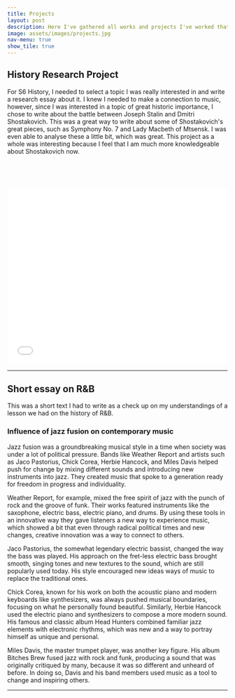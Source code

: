 ```yaml
---
title: Projects
layout: post
description: Here I've gathered all works and projects I've worked that have a connection to music and develop me as a musician.
image: assets/images/projects.jpg
nav-menu: true
show_tile: true
---
```

<div class="row">
	<div class="6u 12u$(small)">
<h2>History Research Project</h2>
<p>For S6 History, I needed to select a topic I was really interested in and write a research essay about it. I knew I needed to make a connection to music, however, since I was interested in a topic of great historic importance, I chose to write about the battle between Joseph Stalin and Dmitri Shostakovich. This was a great way to write about some of Shostakovich's great pieces, such as Symphony No. 7 and Lady Macbeth of Mtsensk. I was even able to analyse these a little bit, which was great. This project as a whole was interesting because I feel that I am much more knowledgeable about Shostakovich now.</p>
	</div>
	<div class="6u$ 12u$(small)">
	<h2>ㅤ</h2>
<embed src="assets/documents/why-did-stalin-dislike-shostakovitch.pdf" width="100%" height="400px" type="application/pdf" style="display: block; margin: 0 auto;">
	</div>
</div>

<hr class="major" />

<h2>Short essay on R&B</h2>
<p>This was a short text I had to write as a check up on my understandings of a lesson we had on the history of R&B.</p>
<h3>Influence of jazz fusion on contemporary music</h3>
<p>Jazz fusion was a groundbreaking musical style in a time when society was under a lot of political pressure. Bands like Weather Report and artists such as Jaco Pastorius, Chick Corea, Herbie Hancock, and Miles Davis helped push for change by mixing different sounds and introducing new instruments into jazz. They created music that spoke to a generation ready for freedom in progress and individuality.</p>
<p>Weather Report, for example, mixed the free spirit of jazz with the punch of rock and the groove of funk. Their works featured instruments like the saxophone, electric bass, electric piano, and drums. By using these tools in an innovative way they gave listeners a new way to experience music, which showed a bit that even through radical political times and new changes, creative innovation was a way to connect to others.</p>
<p>Jaco Pastorius, the somewhat legendary electric bassist, changed the way the bass was played. His approach on the fret-less electric bass brought smooth, singing tones and new textures to the sound, which are still popularly used today. His style encouraged new ideas ways of music to replace the traditional ones.</p>
<p>Chick Corea, known for his work on both the acoustic piano and modern keyboards like synthesizers, was always pushed musical boundaries, focusing on what he personally found beautiful. Similarly, Herbie Hancock used the electric piano and synthesizers to compose a more modern sound. His famous and classic album Head Hunters combined familiar jazz elements with electronic rhythms, which was new and a way to portray himself as unique and personal.</p>
<p>Miles Davis, the master trumpet player, was another key figure. His album Bitches Brew fused jazz with rock and funk, producing a sound that was originally critiqued by many, because it was so different and unheard of before. In doing so, Davis and his band members used music as a tool to change and inspiring others.</p>

<hr class="major" />
